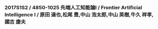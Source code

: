 ### 2017S1S2 / 4850-1025 先端人工知能論I / Frontier Artificial Intelligence I / 原田 達也,松尾 豊,中山 浩太郎,中山 英樹,牛久 祥孝,國吉 康夫